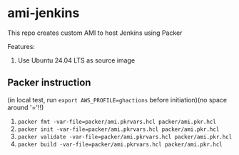 # ami-jenkins

This repo creates custom AMI to host Jenkins using Packer

Features:

1. Use Ubuntu 24.04 LTS as source image

## Packer instruction

(in local test, run `export AWS_PROFILE=ghactions` before initiation)(no space around '='!!)

1. `packer fmt -var-file=packer/ami.pkrvars.hcl packer/ami.pkr.hcl`
2. `packer init -var-file=packer/ami.pkrvars.hcl packer/ami.pkr.hcl`
3. `packer validate -var-file=packer/ami.pkrvars.hcl packer/ami.pkr.hcl`
4. `packer build -var-file=packer/ami.pkrvars.hcl packer/ami.pkr.hcl`
